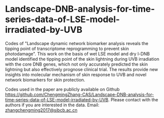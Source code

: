 # Landscape-DNB-analysis-for-time-series-data-of-LSE-model-irradiated-by-UVB
Codes of "Landscape dynamic network biomarker analysis reveals the tipping point of transcriptome reprogramming to prevent skin photodamage". This work on the basis of wet LSE model and dry l-DNB model identified the tipping point of the skin lightning during UVB irradiation with the core DNB genes, which not only accurately predicted the skin lightning but also effectively prognose clinical trial. The results provide new insights into molecular mechanism of skin response to UVB and novel network biomarkers for skin protection. 


Codes used in the paper are publicly available on Github https://github.com/ChengmingZhang-CAS/Landscape-DNB-analysis-for-time-series-data-of-LSE-model-irradiated-by-UVB. Please contact with the authors if you are interested in the data.
Email: zhangchengming2017@sibcb.ac.cn
